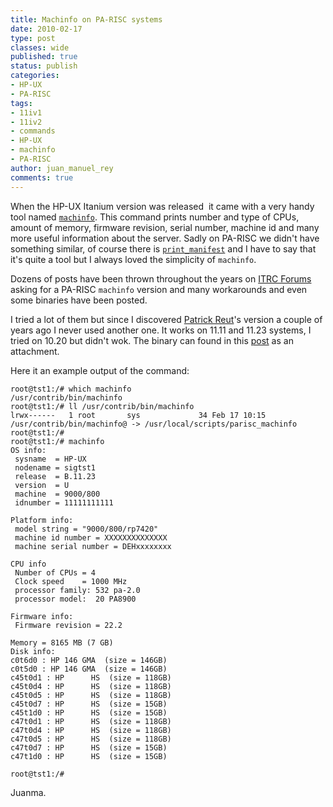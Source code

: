 ```yaml
---
title: Machinfo on PA-RISC systems
date: 2010-02-17
type: post
classes: wide
published: true
status: publish
categories:
- HP-UX
- PA-RISC
tags:
- 11iv1
- 11iv2
- commands
- HP-UX
- machinfo
- PA-RISC
author: juan_manuel_rey
comments: true
---
```


When the HP-UX Itanium version was released  it came with a very handy tool named [`machinfo`](http://docs.hp.com/en/B2355-60130/machinfo.1.html "Machinfo MAN page"). This command prints number and type of CPUs, amount of memory, firmware revision, serial number, machine id and many more useful information about the server. Sadly on PA-RISC we didn't have something similar, of course there is [`print_manifest`](http://www.docs.hp.com/en/5992-6587/5992-6587.pdf "Ignite-UX Reference") and I have to say that it's quite a tool but I always loved the simplicity of `machinfo`.

Dozens of posts have been thrown throughout the years on [ITRC Forums](http://forums11.itrc.hp.com/service/forums/home.do "ITRC Forums") asking for a PA-RISC `machinfo` version and many workarounds and even some binaries have been posted.

I tried a lot of them but since I discovered [Patrick Reut](http://forums11.itrc.hp.com/service/forums/publicProfile.do?userId=CA687674&forumId=1)'s version a couple of years ago I never used another one. It works on 11.11 and 11.23 systems, I tried on 10.20 but didn't wok. The binary can found in this [post](http://forums11.itrc.hp.com/service/forums/questionanswer.do?admit=109447626+1266396818246+28353475&threadId=1104988) as an attachment.

Here it an example output of the command:

```text
root@tst1:/# which machinfo
/usr/contrib/bin/machinfo
root@tst1:/# ll /usr/contrib/bin/machinfo
lrwx------   1 root       sys             34 Feb 17 10:15 /usr/contrib/bin/machinfo@ -> /usr/local/scripts/parisc_machinfo
root@tst1:/#
root@tst1:/# machinfo
OS info:
 sysname  = HP-UX
 nodename = sigtst1
 release  = B.11.23
 version  = U
 machine  = 9000/800
 idnumber = 11111111111

Platform info:
 model string = "9000/800/rp7420"
 machine id number = XXXXXXXXXXXXXX
 machine serial number = DEHxxxxxxxx

CPU info
 Number of CPUs = 4
 Clock speed    = 1000 MHz
 processor family: 532 pa-2.0
 processor model:  20 PA8900

Firmware info:
 Firmware revision = 22.2

Memory = 8165 MB (7 GB)
Disk info:
c0t6d0 : HP 146 GMA  (size = 146GB)
c0t5d0 : HP 146 GMA  (size = 146GB)
c45t0d1 : HP      HS  (size = 118GB)
c45t0d4 : HP      HS  (size = 118GB)
c45t0d5 : HP      HS  (size = 118GB)
c45t0d7 : HP      HS  (size = 15GB)
c45t1d0 : HP      HS  (size = 15GB)
c47t0d1 : HP      HS  (size = 118GB)
c47t0d4 : HP      HS  (size = 118GB)
c47t0d5 : HP      HS  (size = 118GB)
c47t0d7 : HP      HS  (size = 15GB)
c47t1d0 : HP      HS  (size = 15GB)

root@tst1:/#
```

Juanma.
